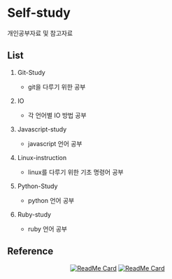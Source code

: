 # Self-study

개인공부자료 및 참고자료

## List
1. Git-Study
   - git을 다루기 위한 공부


2. IO
   - 각 언어별 IO 방법 공부


3. Javascript-study
   - javascript 언어 공부


4. Linux-instruction
   - linux를 다루기 위한 기초 명령어 공부


5. Python-Study
   - python 언어 공부

6. Ruby-study
   - ruby 언어 공부

## Reference

<div align="center">

[![ReadMe Card](https://github-readme-stats.vercel.app/api/pin/?username=ThibaultJanBeyer&repo=cheatsheets&theme=prussian)](https://github.com/ThibaultJanBeyer/cheatsheets.git)
[![ReadMe Card](https://github-readme-stats.vercel.app/api/pin/?username=mortennobel&repo=cpp-cheatsheet&theme=prussian)](https://github.com/mortennobel/cpp-cheatsheet.git)

</div>